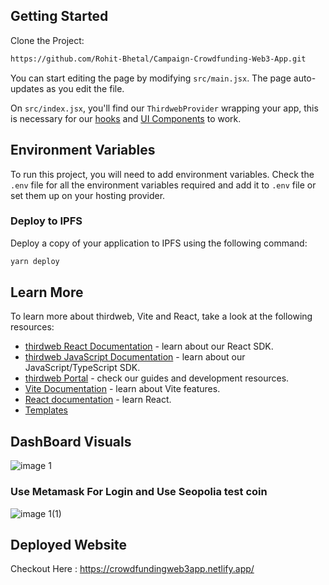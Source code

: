 ## Getting Started

Clone the Project:

```bash
https://github.com/Rohit-Bhetal/Campaign-Crowdfunding-Web3-App.git
```

You can start editing the page by modifying `src/main.jsx`. The page auto-updates as you edit the file.

On `src/index.jsx`, you'll find our `ThirdwebProvider` wrapping your app,
this is necessary for our [hooks](https://portal.thirdweb.com/react) and
[UI Components](https://portal.thirdweb.com/ui-components) to work.

## Environment Variables

To run this project, you will need to add environment variables. Check the `.env` file for all the environment variables required and add it to `.env` file or set them up on your hosting provider.

### Deploy to IPFS

Deploy a copy of your application to IPFS using the following command:

```bash
yarn deploy
```

## Learn More

To learn more about thirdweb, Vite and React, take a look at the following resources:

- [thirdweb React Documentation](https://docs.thirdweb.com/react) - learn about our React SDK.
- [thirdweb JavaScript Documentation](https://docs.thirdweb.com/react) - learn about our JavaScript/TypeScript SDK.
- [thirdweb Portal](https://docs.thirdweb.com/react) - check our guides and development resources.
- [Vite Documentation](https://vitejs.dev/guide/) - learn about Vite features.
- [React documentation](https://reactjs.org/) - learn React.
- [Templates](https://thirdweb.com/templates)

## DashBoard Visuals
![image 1](https://github.com/user-attachments/assets/7d47d55b-eae6-454f-8a5d-9c8179a7bf64)

  ### Use Metamask For Login and Use Seopolia test coin 
  ![image 1(1)](https://github.com/user-attachments/assets/ac66b865-03ec-41a6-b099-7942647f9101)


## Deployed Website
Checkout Here : https://crowdfundingweb3app.netlify.app/

